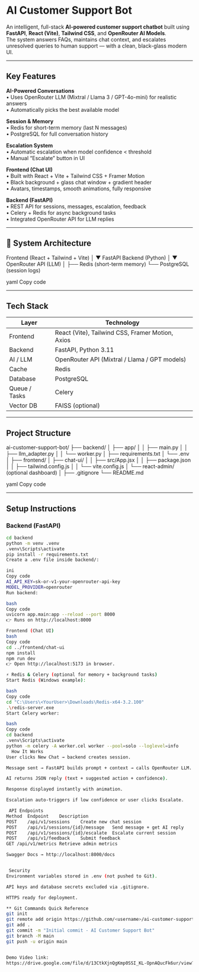 # AI Customer Support Bot

An intelligent, full-stack **AI-powered customer support chatbot** built using **FastAPI**, **React (Vite)**, **Tailwind CSS**, and **OpenRouter AI Models**.  
The system answers FAQs, maintains chat context, and escalates unresolved queries to human support — with a clean, black-glass modern UI.

---

## Key Features

**AI-Powered Conversations**  
• Uses OpenRouter LLM (Mixtral / Llama 3 / GPT-4o-mini) for realistic answers  
• Automatically picks the best available model  

 **Session & Memory**  
• Redis for short-term memory (last N messages)  
• PostgreSQL for full conversation history  

**Escalation System**  
• Automatic escalation when model confidence < threshold  
• Manual “Escalate” button in UI  

**Frontend (Chat UI)**  
• Built with React + Vite + Tailwind CSS + Framer Motion  
• Black background + glass chat window + gradient header  
• Avatars, timestamps, smooth animations, fully responsive  

**Backend (FastAPI)**  
• REST API for sessions, messages, escalation, feedback  
• Celery + Redis for async background tasks  
• Integrated OpenRouter API for LLM replies  

---

## 🧠 System Architecture

Frontend (React + Tailwind + Vite)
│
▼
FastAPI Backend (Python)
│
▼
OpenRouter API (LLM)
│
├── Redis (short-term memory)
└── PostgreSQL (session logs)

yaml
Copy code

---

## Tech Stack

| Layer | Technology |
|--------|-------------|
| Frontend | React (Vite), Tailwind CSS, Framer Motion, Axios |
| Backend | FastAPI, Python 3.11 |
| AI / LLM | OpenRouter API (Mixtral / Llama / GPT models) |
| Cache | Redis |
| Database | PostgreSQL |
| Queue / Tasks | Celery |
| Vector DB | FAISS (optional) |

---

## Project Structure

ai-customer-support-bot/
├── backend/
│ ├── app/
│ │ ├── main.py
│ │ ├── llm_adapter.py
│ │ └── worker.py
│ ├── requirements.txt
│ └── .env
│
├── frontend/
│ ├── chat-ui/
│ │ ├── src/App.jsx
│ │ ├── package.json
│ │ ├── tailwind.config.js
│ │ └── vite.config.js
│ └── react-admin/ (optional dashboard)
│
├── .gitignore
└── README.md

yaml
Copy code

---

## Setup Instructions

### Backend (FastAPI)

```bash
cd backend
python -m venv .venv
.venv\Scripts\activate
pip install -r requirements.txt
Create a .env file inside backend/:

ini
Copy code
AI_API_KEY=sk-or-v1-your-openrouter-api-key
MODEL_PROVIDER=openrouter
Run backend:

bash
Copy code
uvicorn app.main:app --reload --port 8000
👉 Runs on http://localhost:8000

Frontend (Chat UI)
bash
Copy code
cd ../frontend/chat-ui
npm install
npm run dev
👉 Open http://localhost:5173 in browser.

⚡ Redis & Celery (optional for memory + background tasks)
Start Redis (Windows example):

bash
Copy code
cd "C:\Users\<YourUser>\Downloads\Redis-x64-3.2.100"
.\redis-server.exe
Start Celery worker:

bash
Copy code
cd backend
.venv\Scripts\activate
python -m celery -A worker.cel worker --pool=solo --loglevel=info
  How It Works
User clicks New Chat → backend creates session.

Message sent → FastAPI builds prompt + context → calls OpenRouter LLM.

AI returns JSON reply (text + suggested action + confidence).

Response displayed instantly with animation.

Escalation auto-triggers if low confidence or user clicks Escalate.

 API Endpoints
Method	Endpoint	Description
POST	/api/v1/sessions	Create new chat session
POST	/api/v1/sessions/{id}/message	Send message + get AI reply
POST	/api/v1/sessions/{id}/escalate	Escalate current session
POST	/api/v1/feedback	Submit feedback
GET	/api/v1/metrics	Retrieve admin metrics

Swagger Docs → http://localhost:8000/docs


 Security
Environment variables stored in .env (not pushed to Git).

API keys and database secrets excluded via .gitignore.

HTTPS ready for deployment.

** Git Commands Quick Reference
git init
git remote add origin https://github.com/<username>/ai-customer-support-bot.git
git add .
git commit -m "Initial commit - AI Customer Support Bot"
git branch -M main
git push -u origin main


Demo Video link:
https://drive.google.com/file/d/13CtkXjnQgKmp0SSI_KL-OpnAQucFk6ur/view?usp=sharing
